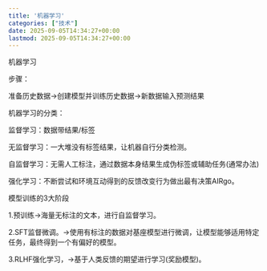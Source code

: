 ```yaml
---
title: '机器学习'
categories: ["技术"]
date: 2025-09-05T14:34:27+00:00
lastmod: 2025-09-05T14:34:27+00:00
---
```


机器学习

步骤：

准备历史数据->创建模型并训练历史数据->新数据输入预测结果

机器学习的分类：

监督学习：数据带结果/标签

无监督学习：一大堆没有标签结果，让机器自行分类检测。

自监督学习：无需人工标注，通过数据本身结果生成伪标签或辅助任务(通常办法)

强化学习：不断尝试和环境互动得到的反馈改变行为做出最有决策AIRgo。

模型训练的3大阶段

1.预训练->海量无标注的文本，进行自监督学习。

2.SFT监督微调。->使用有标注的数据对基座模型进行微调，让模型能够适用特定任务，最终得到一个有偏好的模型。

3.RLHF强化学习，->基于人类反馈的期望进行学习(奖励模型)。

